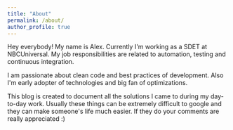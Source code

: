 ```yaml
---
title: "About"
permalink: /about/
author_profile: true
---
```


Hey everybody! My name is Alex.
Currently I'm working as a SDET at NBCUniversal. My job responsibilities are related to automation, testing and continuous integration. 

I am passionate about clean code and best practices of development.  Also I'm early adopter of technologies and big fan of optimizations. 

This blog is created to document all the solutions I came to during my day-to-day work. Usually these things can be extremely difficult to google and they can make someone's life much easier. If they do your comments are really appreciated :)